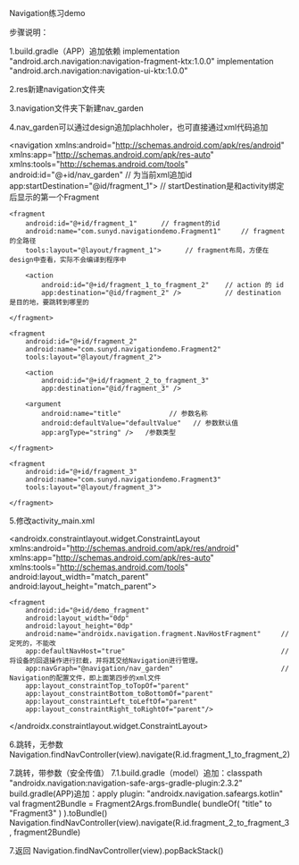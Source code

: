 Navigation练习demo

步骤说明：

1.build.gradle（APP）追加依赖
  implementation "android.arch.navigation:navigation-fragment-ktx:1.0.0"
  implementation "android.arch.navigation:navigation-ui-ktx:1.0.0"

2.res新建navigation文件夹

3.navigation文件夹下新建nav_garden

4.nav_garden可以通过design追加plachholer，也可直接通过xml代码追加

<navigation xmlns:android="http://schemas.android.com/apk/res/android"
    xmlns:app="http://schemas.android.com/apk/res-auto"
    xmlns:tools="http://schemas.android.com/tools"
    android:id="@+id/nav_garden"            // 为当前xml追加id
    app:startDestination="@id/fragment_1">  // startDestination是和activity绑定后显示的第一个Fragment

    <fragment
        android:id="@+id/fragment_1"      // fragment的id
        android:name="com.sunyd.navigationdemo.Fragment1"     // fragment的全路径
        tools:layout="@layout/fragment_1">      // fragment布局，方便在design中查看，实际不会编译到程序中

        <action
            android:id="@+id/fragment_1_to_fragment_2"    // action 的 id
            app:destination="@id/fragment_2" />           // destination 是目的地，要跳转到哪里的

    </fragment>

    <fragment
        android:id="@+id/fragment_2"
        android:name="com.sunyd.navigationdemo.Fragment2"
        tools:layout="@layout/fragment_2">

        <action
            android:id="@+id/fragment_2_to_fragment_3"
            app:destination="@id/fragment_3" />

        <argument
            android:name="title"            // 参数名称
            android:defaultValue="defaultValue"   // 参数默认值
            app:argType="string" />   /参数类型

    </fragment>

    <fragment
        android:id="@+id/fragment_3"
        android:name="com.sunyd.navigationdemo.Fragment3"
        tools:layout="@layout/fragment_3">

    </fragment>

</navigation>

5.修改activity_main.xml

<androidx.constraintlayout.widget.ConstraintLayout
    xmlns:android="http://schemas.android.com/apk/res/android"
    xmlns:app="http://schemas.android.com/apk/res-auto"
    xmlns:tools="http://schemas.android.com/tools"
    android:layout_width="match_parent"
    android:layout_height="match_parent">

    <fragment
        android:id="@+id/demo_fragment"
        android:layout_width="0dp"
        android:layout_height="0dp"
        android:name="androidx.navigation.fragment.NavHostFragment"     // 定死的，不能改
        app:defaultNavHost="true"                                       // 将设备的回退操作进行拦截，并将其交给Navigation进行管理。
        app:navGraph="@navigation/nav_garden"                           // Navigation的配置文件，即上面第四步的xml文件
        app:layout_constraintTop_toTopOf="parent"
        app:layout_constraintBottom_toBottomOf="parent"
        app:layout_constraintLeft_toLeftOf="parent"
        app:layout_constraintRight_toRightOf="parent"/>

</androidx.constraintlayout.widget.ConstraintLayout>

6.跳转，无参数
  Navigation.findNavController(view).navigate(R.id.fragment_1_to_fragment_2)
  
7.跳转，带参数（安全传值）
  7.1.build.gradle（model）追加：classpath "androidx.navigation:navigation-safe-args-gradle-plugin:2.3.2"
      build.gradle(APP)追加：apply plugin: "androidx.navigation.safeargs.kotlin"
  val fragment2Bundle = Fragment2Args.fromBundle(
                    bundleOf(
                        "title" to "Fragment3"
                    )
                ).toBundle()
  Navigation.findNavController(view).navigate(R.id.fragment_2_to_fragment_3, fragment2Bundle)

7.返回
  Navigation.findNavController(view).popBackStack()
  
